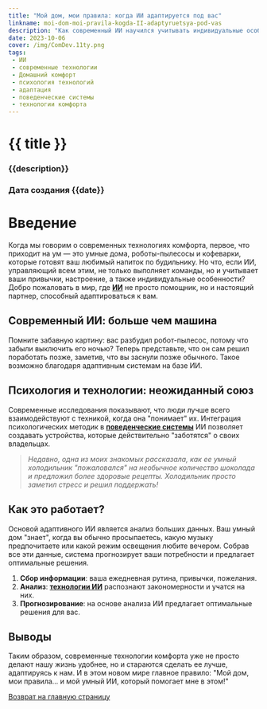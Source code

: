 ```yaml
---
title: "Мой дом, мои правила: когда ИИ адаптируется под вас"
linkname: moi-dom-moi-pravila-kogda-II-adaptyruetsya-pod-vas
description: "Как современный ИИ научился учитывать индивидуальные особенности каждого из нас и адаптироваться к ним."
date: 2023-10-06
cover: /img/ComDev.11ty.png
tags: 
 - ИИ
 - современные технологии
 - Домашний комфорт
 - психология технологий
 - адаптация
 - поведенческие системы
 - технологии комфорта
---
```


# {{ title }}
### {{description}}
### Дата создания {{date}}

# Введение
Когда мы говорим о современных технологиях комфорта, первое, что приходит на ум — это умные дома, роботы-пылесосы и кофеварки, которые готовят ваш любимый напиток по будильнику. Но что, если ИИ, управляющий всем этим, не только выполняет команды, но и учитывает ваши привычки, настроение, а также индивидуальные особенности? Добро пожаловать в мир, где **[ИИ](/)** не просто помощник, но и настоящий партнер, способный адаптироваться к вам.

## Современный ИИ: больше чем машина
Помните забавную картину: вас разбудил робот-пылесос, потому что забыли выключить его ночью? Теперь представьте, что он сам решил поработать позже, заметив, что вы заснули позже обычного. Такое возможно благодаря адаптивным системам на базе ИИ.

## Психология и технологии: неожиданный союз
Современные исследования показывают, что люди лучше всего взаимодействуют с техникой, когда она "понимает" их. Интеграция психологических методик в **[поведенческие системы](/)** ИИ позволяет создавать устройства, которые действительно "заботятся" о своих владельцах.

> *Недавно, одна из моих знакомых рассказала, как ее умный холодильник "пожаловался" на необычное количество шоколада и предложил более здоровые рецепты. Холодильник просто заметил стресс и решил поддержать!*

## Как это работает?
Основой адаптивного ИИ является анализ больших данных. Ваш умный дом "знает", когда вы обычно просыпаетесь, какую музыку предпочитаете или какой режим освещения любите вечером. Собрав все эти данные, система прогнозирует ваши потребности и предлагает оптимальные решения.

1. **Сбор информации**: ваша ежедневная рутина, привычки, пожелания.
1. **Анализ**: **[технологии ИИ](/)** распознают закономерности и учатся на них.
1. **Прогнозирование**: на основе анализа ИИ предлагает оптимальные решения для вас.

## Выводы
Таким образом, современные технологии комфорта уже не просто делают нашу жизнь удобнее, но и стараются сделать ее лучше, адаптируясь к нам. И в этом новом мире главное правило: "Мой дом, мои правила... и мой умный ИИ, который помогает мне в этом!"

[Возврат на главную страницу](/)
